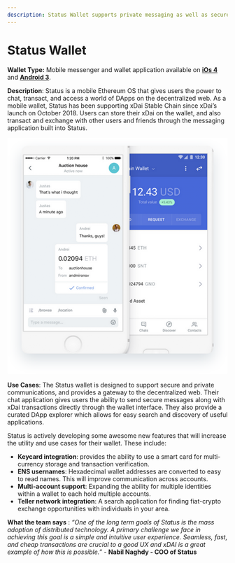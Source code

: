 ```yaml
---
description: Status Wallet supports private messaging as well as secure mobile transactions
---
```


# Status Wallet

**Wallet Type:** Mobile messenger and wallet application available on [**iOs 4**](https://testflight.apple.com/join/J8EuJmey) and [**Android 3**](https://play.google.com/store/apps/details?id=im.status.ethereum).

**Description**: Status is a mobile Ethereum OS that gives users the power to chat, transact, and access a world of DApps on the decentralized web. As a mobile wallet, Status has been supporting xDai Stable Chain since xDai’s launch on October 2018. Users can store their xDai on the wallet, and also transact and exchange with other users and friends through the messaging application built into Status.

![](../../.gitbook/assets/status3.png)

**Use Cases**: The Status wallet is designed to support secure and private communications, and provides a gateway to the decentralized web. Their chat application gives users the ability to send secure messages along with xDai transactions directly through the wallet interface. They also provide a curated DApp explorer which allows for easy search and discovery of useful applications.

Status is actively developing some awesome new features that will increase the utility and use cases for their wallet. These include:

* **Keycard integration**: provides the ability to use a smart card for multi-currency storage and transaction verification.
* **ENS usernames**: Hexadecimal wallet addresses are converted to easy to read names. This will improve communication across accounts.
* **Multi-account support**: Expanding the ability for multiple identities within a wallet to each hold multiple accounts.
* **Teller network integration**: A search application for finding fiat-crypto exchange opportunities with individuals in your area.

**What the team says** : _“One of the long term goals of Status is the mass adoption of distributed technology. A primary challenge we face in achieving this goal is a simple and intuitive user experience. Seamless, fast, and cheap transactions are crucial to a good UX and xDAI is a great example of how this is possible.”_ - **Nabil Naghdy - COO of Status**

